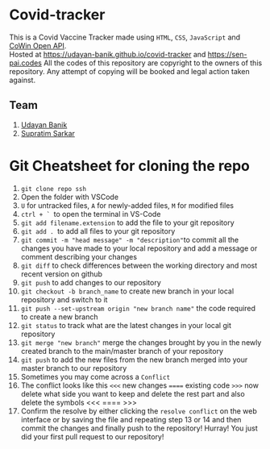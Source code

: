 # Covid-tracker
This is a Covid Vaccine Tracker made using `HTML`, `CSS`, `JavaScript` and [CoWin Open API](https://apisetu.gov.in/public/marketplace/api/cowin).  
Hosted at https://udayan-banik.github.io/covid-tracker and https://sen-pai.codes
All the codes of this repository are copyright to the owners of this repository.
Any attempt of copying will be booked and legal action taken against.
## Team
1. [Udayan Banik](https://github.com/banikuday2708)
2. [Supratim Sarkar](https://github.com/supr4t1m)

# Git Cheatsheet for cloning the repo
1. ```git clone repo ssh```
2. Open the folder with VSCode 
3. `U` for untracked files, `A` for newly-added files, `M` for modified files 
4. ```ctrl + ` ```to open the terminal in VS-Code
5. ```git add filename.extension``` to add the file to your git repository
6. ```git add . ```to add all files to your git repository
7. ```git commit -m "head message" -m "description"```to commit all the changes you have made to your local repository and add a message or comment describing your changes
8. ```git diff``` to check differences between the working directory and most recent version on github
9. ```git push``` to add changes to our repository
10. ```git checkout -b branch_name``` to create new branch in your local repository and switch to it
11. ```git push --set-upstream origin "new branch name"``` the code required to create a new branch
12. ```git status``` to track what are the latest changes in your local git repository 
13. ```git merge "new branch"``` merge the changes brought by you in the newly created branch to the main/master branch of your repository
14. ```git push``` to add the new files from the new branch merged into your master branch to our repository
15. Sometimes you may come across a ```Conflict``` 
16. The conflict looks like this ```<<<``` new changes ```====``` existing code ```>>>``` now delete what side you want to keep and delete the rest part and also delete the symbols <<< ==== >>>
17. Confirm the resolve by either clicking the ```resolve conflict``` on the web interface or by saving the file and repeating step 13 or 14 and then commit the changes and finally push to the repository!
Hurray! You just did your first pull request to our repository!

